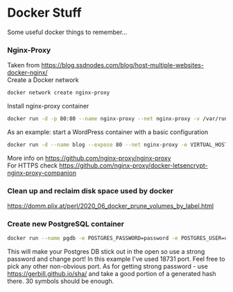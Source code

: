 # Docker Stuff
Some useful docker things to remember...

### Nginx-Proxy
Taken from https://blog.ssdnodes.com/blog/host-multiple-websites-docker-nginx/  
Create a Docker network
```bash
docker network create nginx-proxy
```
Install nginx-proxy container
```bash
docker run -d -p 80:80 --name nginx-proxy --net nginx-proxy -v /var/run/docker.sock:/tmp/docker.sock jwilder/nginx-proxy
```
As an example: start a WordPress container with a basic configuration
```bash
docker run -d --name blog --expose 80 --net nginx-proxy -e VIRTUAL_HOST=blog.DOMAIN.TLD wordpress
```
More info on https://github.com/nginx-proxy/nginx-proxy  
For HTTPS check https://github.com/nginx-proxy/docker-letsencrypt-nginx-proxy-companion

### Clean up and reclaim disk space used by docker
https://domm.plix.at/perl/2020_06_docker_prune_volumes_by_label.html

### Create new PostgreSQL container
```bash
docker run --name pgdb -e POSTGRES_PASSWORD=password -e POSTGRES_USER=user -e POSTGRES_DB=dbname -p 0.0.0.0:18731:5432 -d -v `pwd`/bot_pg:/var/lib/postgresql/data postgres
```
This will make your Postgres DB stick out in the open so use a strong password and change port! In this example I've used 18731 port. Feel free to pick any other non-obvious port. As for getting strong password - use https://gerbill.github.io/sha/ and take a good portion of a generated hash there. 30 symbols should be enough.

